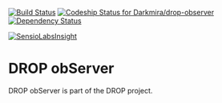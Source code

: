 [![Build Status](https://travis-ci.org/Darkmira/drop-observer.svg?branch=develop)](https://travis-ci.org/Darkmira/drop-observer)
[ ![Codeship Status for Darkmira/drop-observer](https://app.codeship.com/projects/39d8dc90-85f6-0135-23dc-0e805c8576c9/status?branch=develop)](https://app.codeship.com/projects/248046)
[![Dependency Status](https://www.versioneye.com/user/projects/59caf02e2de28c0051996909/badge.svg?style=flat-square)](https://www.versioneye.com/user/projects/59caf02e2de28c0051996909)
  
[![SensioLabsInsight](https://insight.sensiolabs.com/projects/46356d02-f97a-4f9c-80d2-634380693915/big.png)](https://insight.sensiolabs.com/projects/46356d02-f97a-4f9c-80d2-634380693915)
# DROP obServer 

DROP obServer is part of the DROP project.
